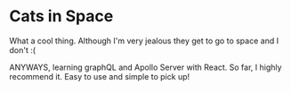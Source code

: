 # Cats in Space

What a cool thing. Although I'm very jealous they get to go to space and I don't :(

ANYWAYS, learning graphQL and Apollo Server with React. So far, I highly recommend it. Easy to use and simple to pick up!
